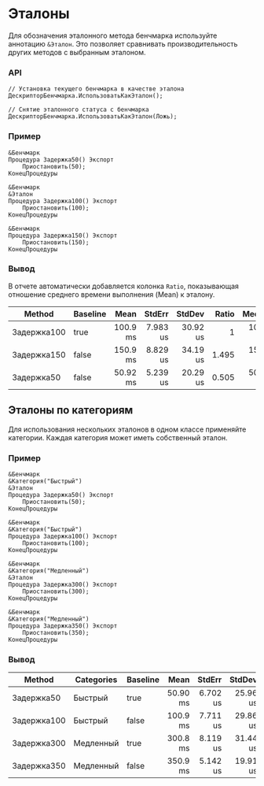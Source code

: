 # Эталоны

Для обозначения эталонного метода бенчмарка используйте аннотацию `&Эталон`.
Это позволяет сравнивать производительность других методов с выбранным эталоном.

### API

```bsl
// Установка текущего бенчмарка в качестве эталона
ДескрипторБенчмарка.ИспользоватьКакЭталон();

// Снятие эталонного статуса с бенчмарка
ДескрипторБенчмарка.ИспользоватьКакЭталон(Ложь);
```

### Пример

```bsl
&Бенчмарк
Процедура Задержка50() Экспорт
	Приостановить(50);
КонецПроцедуры

&Бенчмарк
&Эталон
Процедура Задержка100() Экспорт
	Приостановить(100);
КонецПроцедуры

&Бенчмарк
Процедура Задержка150() Экспорт
	Приостановить(150);
КонецПроцедуры
```

### Вывод

В отчете автоматически добавляется колонка `Ratio`, показывающая отношение среднего времени выполнения (Mean) к эталону.

| Method      | Baseline |     Mean |   StdErr |   StdDev | Ratio |   Median |  Op/s |
|-------------|----------|---------:|---------:|---------:|------:|---------:|------:|
| Задержка100 | true     | 100.9 ms | 7.983 us | 30.92 us |     1 | 100.9 ms | 9.911 |
| Задержка150 | false    | 150.9 ms | 8.829 us | 34.19 us | 1.495 | 150.9 ms | 6.628 |
| Задержка50  | false    | 50.92 ms | 5.239 us | 20.29 us | 0.505 | 50.93 ms | 19.64 |

## Эталоны по категориям

Для использования нескольких эталонов в одном классе применяйте категории. Каждая категория может иметь собственный эталон.

### Пример

```bsl
&Бенчмарк
&Категория("Быстрый")
&Эталон
Процедура Задержка50() Экспорт
	Приостановить(50);
КонецПроцедуры

&Бенчмарк
&Категория("Быстрый")
Процедура Задержка100() Экспорт
	Приостановить(100);
КонецПроцедуры

&Бенчмарк
&Категория("Медленный")
&Эталон
Процедура Задержка300() Экспорт
	Приостановить(300);
КонецПроцедуры

&Бенчмарк
&Категория("Медленный")
Процедура Задержка350() Экспорт
	Приостановить(350);
КонецПроцедуры
```

### Вывод

| Method      | Categories | Baseline |     Mean |   StdErr |   StdDev | Ratio |   Median |  Op/s |
|-------------|------------|----------|---------:|---------:|---------:|------:|---------:|------:|
| Задержка50  | Быстрый    | true     | 50.90 ms | 6.702 us | 25.96 us |     1 | 50.92 ms | 19.65 |
| Задержка100 | Быстрый    | false    | 100.9 ms | 7.711 us | 29.86 us | 1.983 | 100.9 ms | 9.910 |
| Задержка300 | Медленный  | true     | 300.8 ms | 8.119 us | 31.44 us |     1 | 300.8 ms | 3.324 |
| Задержка350 | Медленный  | false    | 350.9 ms | 5.142 us | 19.91 us | 1.166 | 350.9 ms | 2.850 |
